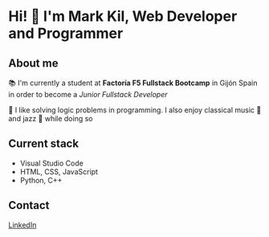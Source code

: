 # Hi! 👋 I'm Mark Kil, Web Developer and Programmer

## About me

📚 I'm currently a student at **Factoría F5 Fullstack Bootcamp** in Gijón Spain in order to become a _Junior Fullstack Developer_

🤔 I like solving logic problems in programming. I also enjoy classical music 🎻 and jazz 🎷 while doing so

## Current stack

- Visual Studio Code
- HTML, CSS, JavaScript
- Python, C++

## Contact

[LinkedIn](https://www.linkedin.com/in/mark-kil/)
